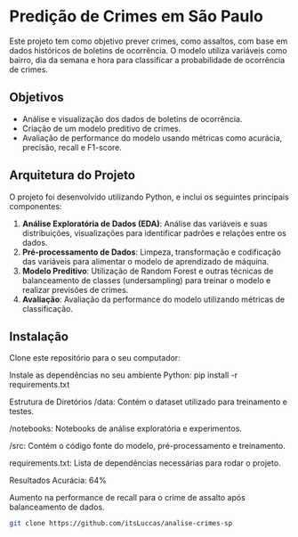 # Predição de Crimes em São Paulo

Este projeto tem como objetivo prever crimes, como assaltos, com base em dados históricos de boletins de ocorrência. O modelo utiliza variáveis como bairro, dia da semana e hora para classificar a probabilidade de ocorrência de crimes.

## Objetivos

- Análise e visualização dos dados de boletins de ocorrência.
- Criação de um modelo preditivo de crimes.
- Avaliação de performance do modelo usando métricas como acurácia, precisão, recall e F1-score.

## Arquitetura do Projeto

O projeto foi desenvolvido utilizando Python, e inclui os seguintes principais componentes:

1. **Análise Exploratória de Dados (EDA)**: Análise das variáveis e suas distribuições, visualizações para identificar padrões e relações entre os dados.
2. **Pré-processamento de Dados**: Limpeza, transformação e codificação das variáveis para alimentar o modelo de aprendizado de máquina.
3. **Modelo Preditivo**: Utilização de Random Forest e outras técnicas de balanceamento de classes (undersampling) para treinar o modelo e realizar previsões de crimes.
4. **Avaliação**: Avaliação da performance do modelo utilizando métricas de classificação.

## Instalação

Clone este repositório para o seu computador:

Instale as dependências no seu ambiente Python:
pip install -r requirements.txt

Estrutura de Diretórios
/data: Contém o dataset utilizado para treinamento e testes.

/notebooks: Notebooks de análise exploratória e experimentos.

/src: Contém o código fonte do modelo, pré-processamento e treinamento.

requirements.txt: Lista de dependências necessárias para rodar o projeto.

Resultados
Acurácia: 64%

Aumento na performance de recall para o crime de assalto após balanceamento de dados.

```bash
git clone https://github.com/itsLuccas/analise-crimes-sp


